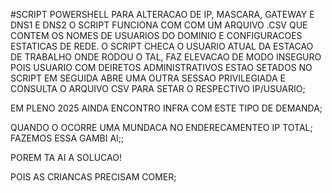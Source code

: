 #SCRIPT POWERSHELL PARA ALTERACAO DE IP, MASCARA, GATEWAY E DNS1 E DNS2
O SCRIPT FUNCIONA COM COM UM ARQUIVO .CSV QUE CONTEM OS NOMES DE USUARIOS DO DOMINIO E CONFIGURACOES ESTATICAS DE REDE.
O SCRIPT CHECA O USUARIO ATUAL DA ESTACAO DE TRABALHO ONDE RODOU O TAL, FAZ ELEVACAO DE MODO INSEGURO POIS USUARIO COM DEIRETOS ADMINISTRATIVOS ESTAO SETADOS NO SCRIPT
EM SEGUIDA ABRE UMA OUTRA SESSAO PRIVILEGIADA E CONSULTA O ARQUIVO CSV PARA SETAR O RESPECTIVO IP/USUARIO;

EM PLENO 2025 AINDA ENCONTRO INFRA COM ESTE TIPO DE DEMANDA;

QUANDO O OCORRE UMA MUNDACA NO ENDERECAMENTEO IP TOTAL; FAZEMOS ESSA GAMBI AI;;

POREM TA AI A SOLUCAO!

POIS AS CRIANCAS PRECISAM COMER; 

